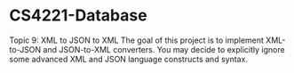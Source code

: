 # CS4221-Database
Topic 9: XML to JSON to XML
The goal of this project is to implement XML-to-JSON and JSON-to-XML
converters. You may decide to explicitly ignore some advanced XML and
JSON language constructs and syntax.
